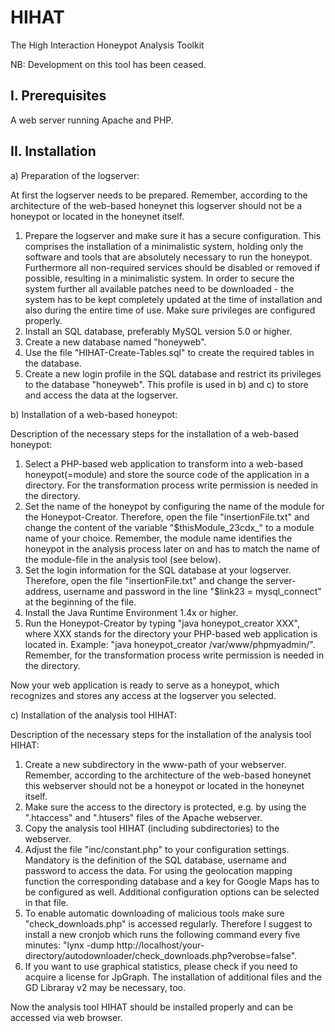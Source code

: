 # HIHAT
The High Interaction Honeypot Analysis Toolkit

NB: Development on this tool has been ceased.

I. Prerequisites
----------------

A web server running Apache and PHP.

II. Installation
----------------

a) Preparation of the logserver:

At first the logserver needs to be prepared. Remember, according to the architecture of the web-based honeynet this logserver should not be a honeypot or located in the honeynet itself.

1. Prepare the logserver and make sure it has a secure configuration. This comprises the installation of a minimalistic system, holding only the software and tools that are absolutely necessary to run the honeypot. Furthermore all non-required services should be disabled or removed if possible, resulting in a minimalistic system. In order to secure the system further all available patches need to be downloaded - the system has to be kept completely updated at the time of installation and also during the entire time of use. Make sure privileges are configured properly.
2. Install an SQL database, preferably MySQL version 5.0 or higher.
3. Create a new database named "honeyweb".
4. Use the file "HIHAT-Create-Tables.sql" to create the required tables in the database.
5. Create a new login profile in the SQL database and restrict its privileges to the database "honeyweb". This profile is used in b) and c) to store and access the data at the logserver.

b) Installation of a web-based honeypot:

Description of the necessary steps for the installation of a web-based honeypot:
1. Select a PHP-based web application to transform into a web-based honeypot(=module) and store the source code of the application in a directory. For the transformation process write permission is needed in the directory.
2. Set the name of the honeypot by configuring the name of the module for the Honeypot-Creator. Therefore, open the file "insertionFile.txt" and change the content of the variable "$thisModule_23cdx_" to a module name of your choice. Remember, the module name identifies the honeypot in the analysis process later on and has to match the name of the module-file in the analysis tool (see below).
3. Set the login information for the SQL database at your logserver. Therefore, open the file "insertionFile.txt" and change the server-address, username and password in the line "$link23 = mysql_connect" at the beginning of the file.
4. Install the Java Runtime Environment 1.4x or higher.
5. Run the Honeypot-Creator by typing "java honeypot_creator XXX", where XXX stands for the directory your PHP-based web application is located in. Example: "java honeypot_creator /var/www/phpmyadmin/". Remember, for the transformation process write permission is needed in the directory.

Now your web application is ready to serve as a honeypot, which recognizes and stores any access at the logserver you selected.

c) Installation of the analysis tool HIHAT:

Description of the necessary steps for the installation of the analysis tool HIHAT:
1. Create a new subdirectory in the www-path of your webserver. Remember, according to the architecture of the web-based honeynet this webserver should not be a honeypot or located in the honeynet itself.
2. Make sure the access to the directory is protected, e.g. by using the ".htaccess" and ".htusers" files of the Apache webserver.
3. Copy the analysis tool HIHAT (including subdirectories) to the webserver.
4. Adjust the file "inc/constant.php" to your configuration settings. Mandatory is the definition of the SQL database, username and password to access the data. For using the geolocation mapping function the corresponding database and a key for Google Maps has to be configured as well. Additional configuration options can be selected in that file.
5. To enable automatic downloading of malicious tools make sure "check_downloads.php" is accessed regularly. Therefore I suggest to install a new cronjob which runs the following command every five minutes: "lynx -dump http://localhost/your-directory/autodownloader/check_downloads.php?verobse=false".
6. If you want to use graphical statistics, please check if you need to acquire a license for JpGraph. The installation of additional files and the GD Libraray v2 may be necessary, too.

Now the analysis tool HIHAT should be installed properly and can be accessed via web browser.
